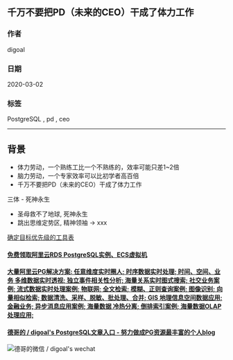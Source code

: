 ## 千万不要把PD（未来的CEO）干成了体力工作  
        
### 作者                                                                        
digoal                                                                                                                 
                          
### 日期                                                                                                                 
2020-03-02                                                                                                             
                                                                                                                 
### 标签                                                                                                                 
PostgreSQL , pd , ceo   
                     
----               
                          
## 背景    
- 体力劳动，一个熟练工比一个不熟练的，效率可能只差1~2倍  
- 脑力劳动，一个专家效率可以比初学者高百倍  
- 千万不要把PD（未来的CEO）干成了体力工作  
  
  
三体 - 死神永生  
- 圣母救不了地球, 死神永生  
- 跳出思维定势区, 精神领袖 -> xxx  
  
  
[确定目标优先级的工具表](20200302_01_doc_001.docx)  
  
  
  
  
  
  
  
  
  
  
  
  
  
  
  
  
  
  
  
  
  
  
#### [免费领取阿里云RDS PostgreSQL实例、ECS虚拟机](https://www.aliyun.com/database/postgresqlactivity "57258f76c37864c6e6d23383d05714ea")
  
  
#### [大量阿里云PG解决方案: 任意维度实时圈人; 时序数据实时处理; 时间、空间、业务 多维数据实时透视; 独立事件相关性分析; 海量关系实时图式搜索; 社交业务案例; 流式数据实时处理案例; 物联网; 全文检索; 模糊、正则查询案例; 图像识别; 向量相似检索; 数据清洗、采样、脱敏、批处理、合并; GIS 地理信息空间数据应用; 金融业务; 异步消息应用案例; 海量数据 冷热分离; 倒排索引案例; 海量数据OLAP处理应用;](https://yq.aliyun.com/topic/118 "40cff096e9ed7122c512b35d8561d9c8")
  
  
#### [德哥的 / digoal's PostgreSQL文章入口 - 努力做成PG资源最丰富的个人blog](https://github.com/digoal/blog/blob/master/README.md "22709685feb7cab07d30f30387f0a9ae")
  
  
![德哥的微信 / digoal's wechat](../pic/digoal_weixin.jpg "f7ad92eeba24523fd47a6e1a0e691b59")
  

